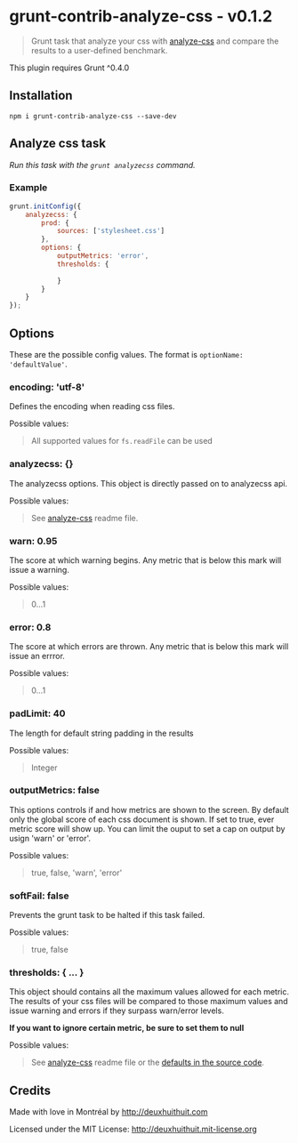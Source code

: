 # grunt-contrib-analyze-css  - v0.1.2

> Grunt task that analyze your css with [analyze-css](https://github.com/macbre/analyze-css) 
and compare the results to a user-defined benchmark.

This plugin requires Grunt ^0.4.0

## Installation

`npm i grunt-contrib-analyze-css --save-dev`

## Analyze css task

*Run this task with the `grunt analyzecss` command.*

### Example

````javascript
grunt.initConfig({
    analyzecss: {
        prod: {
            sources: ['stylesheet.css']
        },
        options: {
            outputMetrics: 'error',
            thresholds: {
                
            }  
        }
    }
});
````

## Options

These are the possible config values. The format is `optionName: 'defaultValue'`.

### encoding: 'utf-8'

Defines the encoding when reading css files.

Possible values:
> All supported values for `fs.readFile` can be used

### analyzecss: {}

The analyzecss options. This object is directly passed on to analyzecss api.

Possible values:
> See [analyze-css](https://github.com/macbre/analyze-css) readme file.

### warn: 0.95

The score at which warning begins. Any metric that is below this mark will
issue a warning.

Possible values:
> 0...1

### error: 0.8

The score at which errors are thrown. Any metric that is below this mark will
issue an errror.

Possible values:
> 0...1

### padLimit: 40

The length for default string padding in the results

Possible values:
> Integer

### outputMetrics: false

This options controls if and how metrics are shown to the screen.
By default only the global score of each css document is shown.
If set to true, ever metric score will show up. You can limit the
ouput to set a cap on output by usign 'warn' or 'error'.

Possible values:
> true, false, 'warn', 'error'

### softFail: false

Prevents the grunt task to be halted if this task failed.

Possible values:
> true, false

### thresholds: { ... }

This object should contains all the maximum values allowed for each metric.
The results of your css files will be compared to those maximum values
and issue warning and errors if they surpass warn/error levels.

**If you want to ignore certain metric, be sure to set them to null**

Possible values:
> See [analyze-css](https://github.com/macbre/analyze-css) readme file or 
the [defaults in the source code](https://github.com/DeuxHuitHuit/grunt-contrib-analyze-css/blob/master/tasks/analyze-css.js#L20).
      
## Credits

Made with love in Montréal by <http://deuxhuithuit.com>

Licensed under the MIT License: <http://deuxhuithuit.mit-license.org>


